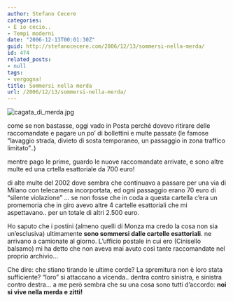 ```yaml
---
author: Stefano Cecere
categories:
- E io cecio..
- Tempi moderni
date: "2006-12-13T00:01:30Z"
guid: http://stefanocecere.com/2006/12/13/sommersi-nella-merda/
id: 474
related_posts:
- null
tags:
- vergogna!
title: Sommersi nella merda
url: /2006/12/13/sommersi-nella-merda/
---
```


<img alt="cagata_di_merda.jpg" id="image473" src="http://stefanocecere.com/wp-content/uploads/sites/3/2006/12/cagata_di_merda.jpg" />

come se non bastasse, oggi vado in Posta perché dovevo ritirare delle raccomandate e pagare un po&#8217; di bollettini e multe passate (le famose &#8220;lavaggio strada, divieto di sosta temporaneo, un passaggio in zona traffico limitato&#8221;..)

mentre pago le prime, guardo le nuove raccomandate arrivate, e sono altre multe ed una crtella esattoriale da 700 euro!

di alte multe del 2002 dove sembra che continuavo a passare per una via di Milano con telecamera incorportata, ed ogni passaggio erano 70 euro di &#8220;silente violazione&#8221; &#8230; se non fosse che in coda a questa cartella c&#8217;era un promemoria che in giro avevo altre 4 cartelle esattoriali che mi aspettavano.. per un totale di altri 2.500 euro.

Ho saputo che i postini (almeno quelli di Monza ma credo la cosa non sia un&#8217;esclusiva) ultimamente **sono sommersi dalle cartelle esattoriali**. ne arrivano a camionate al giorno. L&#8217;ufficio postale in cui ero (Cinisello balsamo) mi ha detto che non aveva mai avuto così tante raccomandate nel proprio archivio&#8230;

Che dire: che stiano tirando le ultime corde? La spremitura non è loro stata sufficiente? &#8220;loro&#8221; si attaccano a vicenda.. dentra contro sinistra, e sinistra contro destra&#8230; a me però sembra che su una cosa sono tutti d&#8217;accordo: **noi si vive nella merda e zitti!**